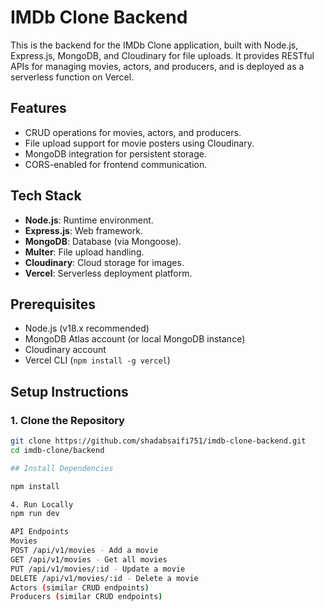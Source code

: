 # IMDb Clone Backend

This is the backend for the IMDb Clone application, built with Node.js, Express.js, MongoDB, and Cloudinary for file uploads. It provides RESTful APIs for managing movies, actors, and producers, and is deployed as a serverless function on Vercel.

## Features
- CRUD operations for movies, actors, and producers.
- File upload support for movie posters using Cloudinary.
- MongoDB integration for persistent storage.
- CORS-enabled for frontend communication.

## Tech Stack
- **Node.js**: Runtime environment.
- **Express.js**: Web framework.
- **MongoDB**: Database (via Mongoose).
- **Multer**: File upload handling.
- **Cloudinary**: Cloud storage for images.
- **Vercel**: Serverless deployment platform.


## Prerequisites
- Node.js (v18.x recommended)
- MongoDB Atlas account (or local MongoDB instance)
- Cloudinary account
- Vercel CLI (`npm install -g vercel`)

## Setup Instructions

### 1. Clone the Repository
```bash
git clone https://github.com/shadabsaifi751/imdb-clone-backend.git
cd imdb-clone/backend

## Install Dependencies

npm install

4. Run Locally
npm run dev

API Endpoints
Movies
POST /api/v1/movies - Add a movie
GET /api/v1/movies - Get all movies
PUT /api/v1/movies/:id - Update a movie
DELETE /api/v1/movies/:id - Delete a movie
Actors (similar CRUD endpoints)
Producers (similar CRUD endpoints)
